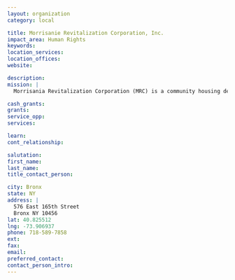 ```yaml
---
layout: organization
category: local

title: Morrisanie Revitalization Corporation, Inc.
impact_area: Human Rights
keywords: 
location_services: 
location_offices: 
website: 

description: 
mission: |
  Morrisania Revitalization Corporation (MRC) is a community housing development organization founded almost 20 years ago to develop programs and activities designed to enhance the quality of life for the residents of the Morrisania community. MRC's primary goals are to improve housing and economic opportunities within the community and to provide supportive social services where needed. Working closely with Community Board 3, MRC provides a comprehensive array of programs and services to the community including research and planning, housing management, tenant/homeowner assistance, loan/grant application assistance, youth education and leadership development, and housing rehab/development.

cash_grants: 
grants: 
service_opp: 
services: 

learn: 
cont_relationship: 

salutation: 
first_name: 
last_name: 
title_contact_person: 

city: Bronx
state: NY
address: |
  576 East 165th Street     
  Bronx NY 10456
lat: 40.825512
lng: -73.906937
phone: 718-589-7858
ext: 
fax: 
email: 
preferred_contact: 
contact_person_intro: 
---
```

